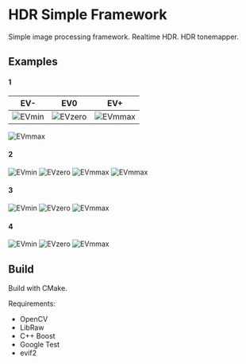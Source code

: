 # HDR Simple Framework

Simple image processing framework. Realtime HDR. HDR tonemapper.

## Examples

#### 1
| EV- | EV0 | EV+ |
| --- | --- | --- |
| ![EVmin](doc/1/0.jpg) | ![EVzero](doc/1/1.jpg) | ![EVmmax](doc/1/2.jpg) |

![EVmmax](doc/1/output.jpg)

#### 2

![EVmin](doc/2/0.jpg)
![EVzero](doc/2/1.jpg)
![EVmmax](doc/2/2.jpg)
![EVmmax](doc/2/output.jpg)

#### 3

![EVmin](doc/5/0.jpg)
![EVzero](doc/5/1.jpg)
![EVmmax](doc/5/output.jpg)

#### 4

![EVmin](doc/9/0.jpg)
![EVzero](doc/9/1.jpg)
![EVmmax](doc/9/output.jpg)


## Build
Build with CMake.

Requirements:
 * OpenCV
 * LibRaw
 * C++ Boost
 * Google Test
 * evif2

